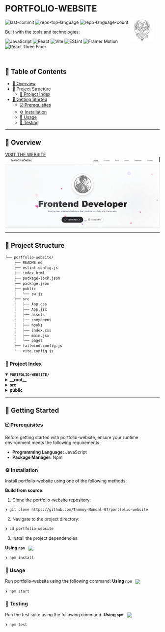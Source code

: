 <div align="left" style="position: relative;">
<img src="./src/assets/logo01.svg" align="right" width="15%" style="margin: 50px 20px 0 -40px;">
<h1>PORTFOLIO-WEBSITE</h1>
<p align="left">
	<!-- <img src="https://img.shields.io/github/license/Tanmoy-Mondal-07/portfolio-website?style=flat-square&logo=opensourceinitiative&logoColor=white&color=0080ff" alt="license"> -->
	<img src="https://img.shields.io/github/last-commit/Tanmoy-Mondal-07/portfolio-website?style=flat-square&logo=git&logoColor=white&color=0080ff" alt="last-commit">
	<img src="https://img.shields.io/github/languages/top/Tanmoy-Mondal-07/portfolio-website?style=flat-square&color=0080ff" alt="repo-top-language">
	<img src="https://img.shields.io/github/languages/count/Tanmoy-Mondal-07/portfolio-website?style=flat-square&color=0080ff" alt="repo-language-count">
</p>
<p align="left">Built with the tools and technologies:</p>
<p align="left">
  <!-- <img src="https://img.shields.io/badge/npm-CB3837.svg?style=flat-square&logo=npm&logoColor=white" alt="npm">
  <img src="https://img.shields.io/badge/HTML5-E34F26.svg?style=flat-square&logo=HTML5&logoColor=white" alt="HTML5"> -->
  <img src="https://img.shields.io/badge/JavaScript-F7DF1E.svg?style=flat-square&logo=JavaScript&logoColor=black" alt="JavaScript">
  <img src="https://img.shields.io/badge/React-61DAFB.svg?style=flat-square&logo=React&logoColor=black" alt="React">
  <img src="https://img.shields.io/badge/Vite-646CFF.svg?style=flat-square&logo=Vite&logoColor=white" alt="Vite">
  <img src="https://img.shields.io/badge/ESLint-4B32C3.svg?style=flat-square&logo=ESLint&logoColor=white" alt="ESLint">
  <img src="https://img.shields.io/badge/Framer%20Motion-0055FF.svg?style=flat-square&logo=Framer&logoColor=white" alt="Framer Motion">
  <img src="https://img.shields.io/badge/React%20Three%20Fiber-000000.svg?style=flat-square&logo=Three.js&logoColor=white" alt="React Three Fiber">
</p>
</div>
<br clear="right">

## 🔗 Table of Contents
- [📍 Overview](#-overview)
- [📁 Project Structure](#-project-structure)
  - [📂 Project Index](#-project-index)
- [🚀 Getting Started](#-getting-started)
  - [☑️ Prerequisites](#-prerequisites)
  - [⚙️ Installation](#-installation)
  - [🤖 Usage](#🤖-usage)
  - [🧪 Testing](#🧪-testing)
<!-- - [🎗 License](#-license)
- [🙌 Acknowledgments](#-acknowledgments) -->

---

## 📍 Overview
<a href="http://tanmoymondal.pages.dev/" align="left">
	VISIT THE WEBSITE
</a>
<img src="./src/assets/projects/tanmoyWebsite.png" align="center">

---

## 📁 Project Structure

```sh
└── portfolio-website/
    ├── README.md
    ├── eslint.config.js
    ├── index.html
    ├── package-lock.json
    ├── package.json
    ├── public
    │   └── sw.js
    ├── src
    │   ├── App.css
    │   ├── App.jsx
    │   ├── assets
    │   ├── component
    │   ├── hooks
    │   ├── index.css
    │   ├── main.jsx
    │   └── pages
    ├── tailwind.config.js
    └── vite.config.js
```


### 📂 Project Index
<details open>
  <summary><b><code>PORTFOLIO-WEBSITE/</code></b></summary>
  <details>
    <summary><b>__root__</b></summary>
    <blockquote>
      <table>
        <tr>
          <td><b><a href='https://github.com/Tanmoy-Mondal-07/portfolio-website/blob/master/package-lock.json'>package-lock.json</a></b></td>
          <td><code>Dependency lock file</code></td>
        </tr>
        <tr>
          <td><b><a href='https://github.com/Tanmoy-Mondal-07/portfolio-website/blob/master/tailwind.config.js'>tailwind.config.js</a></b></td>
          <td><code>Tailwind CSS config</code></td>
        </tr>
        <tr>
          <td><b><a href='https://github.com/Tanmoy-Mondal-07/portfolio-website/blob/master/vite.config.js'>vite.config.js</a></b></td>
          <td><code>Vite build tool config</code></td>
        </tr>
        <tr>
          <td><b><a href='https://github.com/Tanmoy-Mondal-07/portfolio-website/blob/master/package.json'>package.json</a></b></td>
          <td><code>Project metadata & dependencies</code></td>
        </tr>
        <tr>
          <td><b><a href='https://github.com/Tanmoy-Mondal-07/portfolio-website/blob/master/index.html'>index.html</a></b></td>
          <td><code>HTML entry point</code></td>
        </tr>
        <tr>
          <td><b><a href='https://github.com/Tanmoy-Mondal-07/portfolio-website/blob/master/eslint.config.js'>eslint.config.js</a></b></td>
          <td><code>Linting configuration</code></td>
        </tr>
      </table>
    </blockquote>
  </details>
  <details>
    <summary><b>src</b></summary>
    <blockquote>
      <table>
        <tr>
          <td><b><a href='https://github.com/Tanmoy-Mondal-07/portfolio-website/blob/master/src/index.css'>index.css</a></b></td>
          <td><code>Global styles</code></td>
        </tr>
        <tr>
          <td><b><a href='https://github.com/Tanmoy-Mondal-07/portfolio-website/blob/master/src/App.css'>App.css</a></b></td>
          <td><code>App-specific styles</code></td>
        </tr>
        <tr>
          <td><b><a href='https://github.com/Tanmoy-Mondal-07/portfolio-website/blob/master/src/App.jsx'>App.jsx</a></b></td>
          <td><code>Main App component</code></td>
        </tr>
        <tr>
          <td><b><a href='https://github.com/Tanmoy-Mondal-07/portfolio-website/blob/master/src/main.jsx'>main.jsx</a></b></td>
          <td><code>React DOM render entry</code></td>
        </tr>
      </table>
      <details>
        <summary><b>hooks</b></summary>
        <blockquote>
          <table>
            <tr>
              <td><b><a href='https://github.com/Tanmoy-Mondal-07/portfolio-website/blob/master/src/hooks/use-mobile.jsx'>use-mobile.jsx</a></b></td>
              <td><code>Custom hook for mobile detection</code></td>
            </tr>
          </table>
        </blockquote>
      </details>
      <details>
        <summary><b>pages</b></summary>
        <blockquote>
          <table>
            <tr>
              <td><b><a href='https://github.com/Tanmoy-Mondal-07/portfolio-website/blob/master/src/pages/Hero.jsx'>Hero.jsx</a></b></td>
              <td><code>Hero section component</code></td>
            </tr>
          </table>
        </blockquote>
      </details>
      <details>
        <summary><b>component</b></summary>
        <blockquote>
          <table>
            <tr>
              <td><b><a href='https://github.com/Tanmoy-Mondal-07/portfolio-website/blob/master/src/component/BackgroundParticles.jsx'>BackgroundParticles.jsx</a></b></td>
              <td><code>Animated background effect</code></td>
            </tr>
            <tr>
              <td><b><a href='https://github.com/Tanmoy-Mondal-07/portfolio-website/blob/master/src/component/ProjectCard.jsx'>ProjectCard.jsx</a></b></td>
              <td><code>Card for displaying projects</code></td>
            </tr>
            <tr>
              <td><b><a href='https://github.com/Tanmoy-Mondal-07/portfolio-website/blob/master/src/component/SkillIcon.jsx'>SkillIcon.jsx</a></b></td>
              <td><code>Displays skill icons</code></td>
            </tr>
            <tr>
              <td><b><a href='https://github.com/Tanmoy-Mondal-07/portfolio-website/blob/master/src/component/ContactForm.jsx'>ContactForm.jsx</a></b></td>
              <td><code>Contact form component</code></td>
            </tr>
            <tr>
              <td><b><a href='https://github.com/Tanmoy-Mondal-07/portfolio-website/blob/master/src/component/Certificate.jsx'>Certificate.jsx</a></b></td>
              <td><code>Certificate showcase</code></td>
            </tr>
            <tr>
              <td><b><a href='https://github.com/Tanmoy-Mondal-07/portfolio-website/blob/master/src/component/Skills.jsx'>Skills.jsx</a></b></td>
              <td><code>Skills list component</code></td>
            </tr>
          </table>
        </blockquote>
      </details>
    </blockquote>
  </details>
  <details>
    <summary><b>public</b></summary>
    <blockquote>
      <table>
        <tr>
          <td><b><a href='https://github.com/Tanmoy-Mondal-07/portfolio-website/blob/master/public/sw.js'>sw.js</a></b></td>
          <td><code>Service worker script</code></td>
        </tr>
      </table>
    </blockquote>
  </details>
</details>

---
## 🚀 Getting Started

### ☑️ Prerequisites

Before getting started with portfolio-website, ensure your runtime environment meets the following requirements:

- **Programming Language:** JavaScript
- **Package Manager:** Npm


### ⚙️ Installation

Install portfolio-website using one of the following methods:

**Build from source:**

1. Clone the portfolio-website repository:
```sh
❯ git clone https://github.com/Tanmoy-Mondal-07/portfolio-website
```

2. Navigate to the project directory:
```sh
❯ cd portfolio-website
```

3. Install the project dependencies:


**Using `npm`** &nbsp; [<img align="center" src="https://img.shields.io/badge/npm-CB3837.svg?style={badge_style}&logo=npm&logoColor=white" />](https://www.npmjs.com/)

```sh
❯ npm install
```




### 🤖 Usage
Run portfolio-website using the following command:
**Using `npm`** &nbsp; [<img align="center" src="https://img.shields.io/badge/npm-CB3837.svg?style={badge_style}&logo=npm&logoColor=white" />](https://www.npmjs.com/)

```sh
❯ npm start
```


### 🧪 Testing
Run the test suite using the following command:
**Using `npm`** &nbsp; [<img align="center" src="https://img.shields.io/badge/npm-CB3837.svg?style={badge_style}&logo=npm&logoColor=white" />](https://www.npmjs.com/)

```sh
❯ npm test
```

<!-- ---

## 🎗 License

This project is protected under the [SELECT-A-LICENSE](https://choosealicense.com/licenses) License. For more details, refer to the [LICENSE](https://choosealicense.com/licenses/) file.

---

## 🙌 Acknowledgments

- List any resources, contributors, inspiration, etc. here.

--- -->